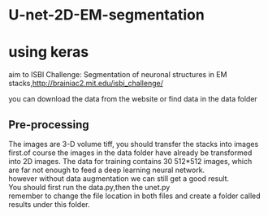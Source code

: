 # U-net-2D-EM-segmentation
using keras
===

aim to ISBI Challenge: Segmentation of neuronal structures in EM stacks,http://brainiac2.mit.edu/isbi_challenge/ 

you can download the data from the website or find data in the data folder

Pre-processing
---
The images are 3-D volume tiff, you should transfer the stacks into images first.of course the images in the data folder have already be transformed into 2D images. The data for training contains 30 512*512 images, which are far not enough to feed a deep learning neural network.<br>
however without data augmentation we can still get a good result.<br>
You should first run the data.py,then the unet.py<br>
remember to change the file location in both files and create a folder called results under this folder.<br>
